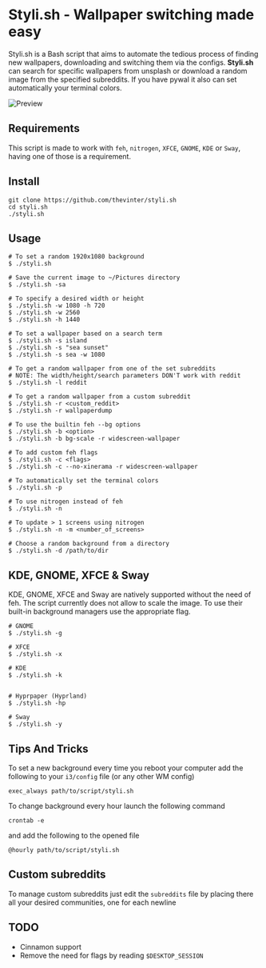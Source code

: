 # Styli.sh - Wallpaper switching made easy


Styli.sh is a Bash script that aims to automate the tedious process of finding new wallpapers, downloading and switching them via the configs. **Styli.sh** can search for specific wallpapers from unsplash or download
a random image from the specified subreddits. If you have pywal it also can set automatically your terminal colors.

![Preview](preview.png)

## Requirements

This script is made to work with ```feh```, ```nitrogen```, 
```XFCE```, ```GNOME```, ```KDE``` or  ```Sway```, having one of those is a requirement.
## Install
```
git clone https://github.com/thevinter/styli.sh
cd styli.sh
./styli.sh
```

## Usage
```
# To set a random 1920x1080 background
$ ./styli.sh

# Save the current image to ~/Pictures directory
$ ./styli.sh -sa

# To specify a desired width or height
$ ./styli.sh -w 1080 -h 720
$ ./styli.sh -w 2560
$ ./styli.sh -h 1440

# To set a wallpaper based on a search term
$ ./styli.sh -s island
$ ./styli.sh -s "sea sunset"
$ ./styli.sh -s sea -w 1080

# To get a random wallpaper from one of the set subreddits
# NOTE: The width/height/search parameters DON'T work with reddit
$ ./styli.sh -l reddit

# To get a random wallpaper from a custom subreddit
$ ./styli.sh -r <custom_reddit>
$ ./styli.sh -r wallpaperdump

# To use the builtin feh --bg options
$ ./styli.sh -b <option>
$ ./styli.sh -b bg-scale -r widescreen-wallpaper

# To add custom feh flags
$ ./styli.sh -c <flags>
$ ./styli.sh -c --no-xinerama -r widescreen-wallpaper

# To automatically set the terminal colors
$ ./styli.sh -p

# To use nitrogen instead of feh
$ ./styli.sh -n

# To update > 1 screens using nitrogen
$ ./styli.sh -n -m <number_of_screens>

# Choose a random background from a directory
$ ./styli.sh -d /path/to/dir
```
## KDE, GNOME, XFCE & Sway
KDE, GNOME, XFCE and Sway are natively supported without the need of feh. The script currently does not allow to scale the image.
To use their built-in background managers use the appropriate flag.

```
# GNOME
$ ./styli.sh -g

# XFCE
$ ./styli.sh -x

# KDE
$ ./styli.sh -k


# Hyprpaper (Hyprland)
$ ./styli.sh -hp

# Sway
$ ./styli.sh -y

```

## Tips And Tricks
To set a new background every time you reboot your computer add the following to your ```i3/config``` file (or any other WM config)
```
exec_always path/to/script/styli.sh
```

To change background every hour launch the following command
```
crontab -e
```
and add the following to the opened file
```
@hourly path/to/script/styli.sh
```

## Custom subreddits
To manage custom subreddits just edit the ```subreddits``` file by placing there all your desired communities, one for each newline

## TODO
* Cinnamon support
* Remove the need for flags by reading `$DESKTOP_SESSION`
